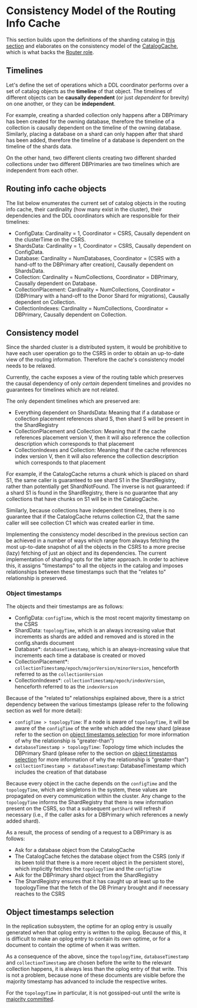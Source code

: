 # Consistency Model of the Routing Info Cache
This section builds upon the definitions of the sharding catalog in [this section](https://github.com/mongodb/mongo/blob/9b4ddb11af242d7c8d48181c26ca091fe4533642/src/mongo/db/s/README_sharding_catalog.md#catalog-containers) and elaborates on the consistency model of the [CatalogCache](https://github.com/mongodb/mongo/blob/r6.0.0/src/mongo/s/catalog_cache.h#L134), which is what backs the [Router role](README_sharding_catalog.md#router-role).

## Timelines
Let's define the set of operations which a DDL coordinator performs over a set of catalog objects as the **timeline** of that object. The timelines of different objects can be **causally dependent** (or just *dependent* for brevity) on one another, or they can be **independent**.

For example, creating a sharded collection only happens after a DBPrimary has been created for the owning database, therefore the timeline of a collection is causally dependent on the timeline of the owning database. Similarly, placing a database on a shard can only happen after that shard has been added, therefore the timeline of a database is dependent on the timeline of the shards data.

On the other hand, two different clients creating two different sharded collections under two different DBPrimaries are two timelines which are independent from each other.

## Routing info cache objects
The list below enumerates the current set of catalog objects in the routing info cache, their cardinality (how many exist in the cluster), their dependencies and the DDL coordinators which are responsible for their timelines:

* ConfigData: Cardinality = 1, Coordinator = CSRS, Causally dependent on the clusterTime on the CSRS.
* ShardsData: Cardinality = 1, Coordinator = CSRS, Causally dependent on ConfigData.
* Database: Cardinality = NumDatabases, Coordinator = (CSRS with a hand-off to the DBPrimary after creation), Causally dependent on ShardsData.
* Collection: Cardinality = NumCollections, Coordinator = DBPrimary, Causally dependent on Database.
* CollectionPlacement: Cardinality = NumCollections, Coordinator = (DBPrimary with a hand-off to the Donor Shard for migrations), Causally dependent on Collection.
* CollectionIndexes: Cardinality = NumCollections, Coordinator = DBPrimary, Causally dependent on Collection.

## Consistency model
Since the sharded cluster is a distributed system, it would be prohibitive to have each user operation go to the CSRS in order to obtain an up-to-date view of the routing information. Therefore the cache's consistency model needs to be relaxed.

Currently, the cache exposes a view of the routing table which preserves the causal dependency of only *certain* dependent timelines and provides no guarantees for timelines which are not related.

The only dependent timelines which are preserved are:
 * Everything dependent on ShardsData: Meaning that if a database or collection placement references shard S, then shard S will be present in the ShardRegistry
 * CollectionPlacement and Collection: Meaning that if the cache references placement version V, then it will also reference the collection description which corresponds to that placement
 * CollectionIndexes and Collection: Meaning that if the cache references index version V, then it will also reference the collection description which corresponds to that placement

For example, if the CatalogCache returns a chunk which is placed on shard S1, the same caller is guaranteed to see shard S1 in the ShardRegistry, rather than potentially get ShardNotFound. The inverse is not guaranteed: if a shard S1 is found in the ShardRegistry, there is no guarantee that any collections that have chunks on S1 will be in the CatalogCache.

Similarly, because collections have independent timelines, there is no guarantee that if the CatalogCache returns collection C2, that the same caller will see collection C1 which was created earlier in time.

Implementing the consistency model described in the previous section can be achieved in a number of ways which range from always fetching the most up-to-date snapshot of all the objects in the CSRS to a more precise (lazy) fetching of just an object and its dependencies. The current implementation of sharding opts for the latter approach. In order to achieve this, it assigns "timestamps" to all the objects in the catalog and imposes relationships between these timestamps such that the "relates to" relationship is preserved.

### Object timestamps
The objects and their timestamps are as follows:
 * ConfigData: `configTime`, which is the most recent majority timestamp on the CSRS
 * ShardData: `topologyTime`, which is an always increasing value that increments as shards are added and removed and is stored in the config.shards document
 * Database*: `databaseTimestamp`, which is an always-increasing value that increments each time a database is created or moved
 * CollectionPlacement*: `collectionTimestamp/epoch/majorVersion/minorVersion`, henceforth referred to as the `collectionVersion`
 * CollectionIndexes*: `collectionTimestamp/epoch/indexVersion`, henceforth referred to as the `indexVersion`

Because of the "related to" relationships explained above, there is a strict dependency between the various timestamps (please refer to the following section as well for more detail):
 * `configTime > topologyTime`: If a node is aware of `topologyTime`, it will be aware of the `configTime` of the write which added the new shard (please refer to the section on [object timestamps selection](#object-timestamps-selection) for more information of why the relationship is "greater-than")
 * `databaseTimestamp > topologyTime`: Topology time which includes the DBPrimary Shard (please refer to the section on [object timestamps selection](#object-timestamps-selection) for more information of why the relationship is "greater-than")
 * `collectionTimestamp > databaseTimestamp`: DatabaseTimestamp which includes the creation of that database

Because every object in the cache depends on the `configTime` and the `topologyTime`, which are singletons in the system, these values are propagated on every communication within the cluster. Any change to the `topologyTime` informs the ShardRegistry that there is new information present on the CSRS, so that a subsequent `getShard` will refresh if necessary (i.e., if the caller asks for a DBPrimary which references a newly added shard).

As a result, the process of sending of a request to a DBPrimary is as follows:
 * Ask for a database object from the CatalogCache
 * The CatalogCache fetches the database object from the CSRS (only if its been told that there is a more recent object in the persistent store), which implicitly fetches the `topologyTime` and the `configTime`
 * Ask for the DBPrimary shard object from the ShardRegistry
 * The ShardRegistry ensures that it has caught up at least up to the topologyTime that the fetch of the DB Primary brought and if necessary reaches to the CSRS

## Object timestamps selection
In the replication subsystem, the optime for an oplog entry is usually generated when that oplog entry is written to the oplog. Because of this, it is difficult to make an oplog entry to contain its own optime, or for a document to contain the optime of when it was written.

As a consequence of the above, since the `topologyTime`, `databaseTimestamp` and `collectionTimestamp` are chosen before the write to the relevant collection happens, it is always less than the oplog entry of that write. This is not a problem, because none of these documents are visible before the majority timestamp has advanced to include the respective writes.

For the `topologyTime` in particular, it is not gossiped-out until the write is [majority committed](https://github.com/mongodb/mongo/blob/r6.0.0/src/mongo/db/s/topology_time_ticker.h#L64-L80).
